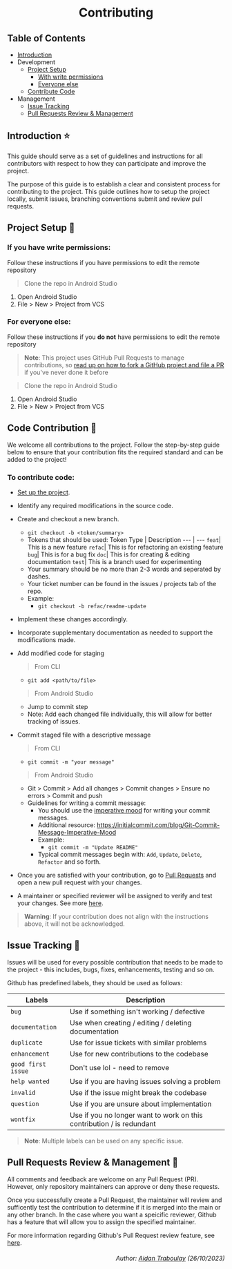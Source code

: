 <div align="center">
  <h1>Contributing</h1>
</div>

## Table of Contents
- [Introduction](#introduction-star)
- Development
  - [Project Setup](#project-setup-hammer) 
    - [With write permissions](#if-you-have-write-permissions)
    - [Everyone else](#for-everyone-else)
  - [Contribute Code](#code-contribution-construction)
- Management
  - [Issue Tracking](#issue-tracking-rotating_light)
  - [Pull Requests Review & Management](#pull-requests-review--management-memo)

## Introduction :star:
This guide should serve as a set of guidelines and instructions for all contributors with respect to how they can participate and improve the project.

The purpose of this guide is to establish a clear and consistent process for contributing to the project. This guide outlines how to setup the project locally, submit issues, branching conventions submit and review pull requests.

## Project Setup :hammer:
### **If you have write permissions:**
Follow these instructions if you have permissions to edit the remote repository 

> Clone the repo in Android Studio
1. Open Android Studio
2. File > New > Project from VCS

### **For everyone else:**
Follow these instructions if you **do not** have permissions to edit the remote repository 

> **Note**:
> This project uses GitHub Pull Requests to manage contributions, so [read up on how to fork a GitHub project and file a PR](https://guides.github.com/activities/forking) if you've never done it before

> Clone the repo in Android Studio
1. Open Android Studio
2. File > New > Project from VCS

## Code Contribution :construction:

We welcome all contributions to the project. Follow the step-by-step guide below to ensure that your contribution fits the required standard and can be added to the project!

### **To contribute code**:
- [Set up the project](#project-setup).
- Identify any required modifications in the source code. 

- Create and checkout a new branch.
  - `git checkout -b <token/summary>`
  - Tokens that should be used:
    Token Type | Description
    --- | --- 
    `feat`| This is a new feature
    `refac`| This is for refactoring an existing feature
    `bug`| This is for a bug fix
    `doc`| This is for creating & editing documentation
    `test`| This is a branch used for experimenting
  - Your summary should be no more than 2-3 words and seperated by dashes.
  - Your ticket number can be found in the issues / projects tab of the repo.
  - Example:
    - `git checkout -b refac/readme-update`

- Implement these changes accordingly.
- Incorporate supplementary documentation as needed to support the modifications made.

- Add modified code for staging
  > From CLI
  - `git add <path/to/file>`

  > From Android Studio
  - Jump to commit step
  - Note: Add each changed file individually, this will allow for better tracking of issues.
  
- Commit staged file with a descriptive message
  > From CLI
  - `git commit -m "your message"`

  > From Android Studio
  - Git > Commit > Add all changes > Commit changes > Ensure no errors > Commit and push
  - Guidelines for writing a commit message:
    -  You should use the [imperative mood](https://git.kernel.org/pub/scm/git/git.git/tree/Documentation/SubmittingPatches?id=HEAD#n183) for writing your commit messages.
    - Additional resource: https://initialcommit.com/blog/Git-Commit-Message-Imperative-Mood
    - Example:
      - `git commit -m "Update README"`
    - Typical commit messages begin with: `Add`, `Update`, `Delete`, `Refactor` and so forth.
    
- Once you are satisfied with your contribution, go to [Pull Requests](https://github.com/Intelligent-Adaptive-Interventions-Lab/VSCode-Jupyter-Datamining-Extension/pulls) and open a new pull request with your changes.
- A maintainer or specified reviewer will be assigned to verify and test your changes. See more [here](#pull-requests-review--management).

> **Warning**:
> If your contribution does not align with the instructions above, it will not be acknowledged. 

## Issue Tracking :rotating_light:
Issues will be used for every possible contribution that needs to be made to the project - this includes, bugs, fixes, enhancements, testing and so on. 

Github has predefined labels, they should be used as follows:

  Labels | Description
  --- | --- 
  `bug`| Use if something isn't working / defective
  `documentation`| Use when creating / editing / deleting documentation
  `duplicate`| Use for issue tickets with similar problems
  `enhancement`| Use for new contributions to the codebase
  `good first issue`| Don't use lol - need to remove
  `help wanted`| Use if you are having issues solving a problem
  `invalid`| Use if the issue might break the codebase
  `question`| Use if you are unsure about implementation
  `wontfix`| Use if you no longer want to work on this contribution / is redundant

> **Note**: 
> Multiple labels can be used on any specific issue.

## Pull Requests Review & Management :memo: 

All comments and feedback are welcome on any Pull Request (PR). However, only repository maintainers can approve or deny these requests. 

Once you successfully create a Pull Request, the maintainer will review and sufficently test the contribution to determine if it is merged into the main or any other branch. In the case where you want a speicific reviewer, Github has a feature that will allow you to assign the specified maintainer.

For more information regarding Github's Pull Request review feature, see [here](https://help.github.com/articles/about-pull-request-reviews/).

<div align="right">
  <h6>Author: <a href="https://github.com/aidantrabs">Aidan Traboulay</a> (26/10/2023)</h6>
</div>
